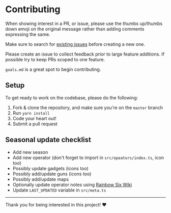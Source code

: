 # Contributing

When showing interest in a PR, or issue, please use the thumbs up/thumbs down emoji on the original message rather than adding comments expressing the same.

Make sure to search for [existing issues](../../issues?q=is%3Aissue) before creating a new one.

Please create an issue to collect feedback prior to large feature additions. If possible try to keep PRs scoped to one feature.

`goals.md` is a great spot to begin contributing.

## Setup

To get ready to work on the codebase, please do the following:

1. Fork & clone the repository, and make sure you're on the `master` branch
2. Run `yarn install`
3. Code your heart out!
4. Submit a pull request

## Seasonal update checklist

- Add new season
- Add new operator (don't forget to import in `src/opeators/index.ts`, icon too)
- Possibly update gadgets (icons too)
- Possibly add/update guns (icons too)
- Possibly add/update maps
- Optionally update operator notes using [Rainbow Six Wiki](https://rainbowsix.fandom.com/wiki/Special:RecentChanges?hidebots=1&hidelog=1&limit=3000&days=90&enhanced=1&hidecategorization=1&urlversion=2) <!-- Last updated: 2023-02-24 -->
- Update `LAST_UPDATED` variable in `src/meta.ts`

---

Thank you for being interested in this project! ❤️
